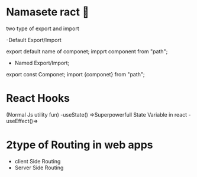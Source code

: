 # Namasete ract 🚀


two type of export and import

-Default Export/Import

export default name of componet;
impprt component from "path";

- Named  Export/Import;

export const Componet;
import {componet} from "path";


# React Hooks
(Normal Js utility fun)
-useState() =>Superpowerfull State Variable in react
-useEffect()=>



#  2type of Routing in web apps

- client Side Routing
- Server Side Routing


